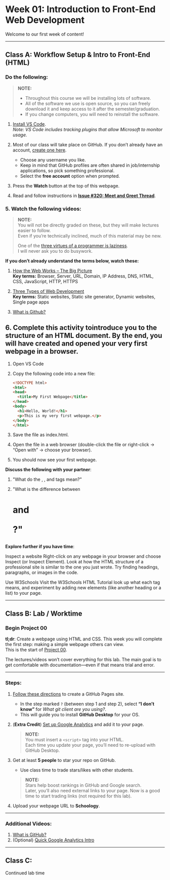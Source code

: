 # Week 01: Introduction to Front-End Web Development

Welcome to our first week of content! 

---

## Class A: Workflow Setup & Intro to Front-End (HTML)

### Do the following:

> **NOTE:**  
> - Throughout this course we will be installing lots of software.  
> - All of the software we use is open source, so you can freely download it and keep access to it after the semester/graduation.  
> - If you change computers, you will need to reinstall the software.  

1. [Install VS Code](https://code.visualstudio.com/Download).  
   *Note: VS Code includes tracking plugins that allow Microsoft to monitor usage.*

2. Most of our class will take place on GitHub. If you don’t already have an account, [create one here](https://github.com/join).  
   - Choose any username you like.  
   - Keep in mind that GitHub profiles are often shared in job/internship applications, so pick something professional.  
   - Select the **free account** option when prompted.  

3. Press the **Watch** button at the top of this webpage.  

4. Read and follow instructions in **[Issue #320: Meet and Greet Thread]()**.

### 5. Watch the following videos:

> **NOTE:**  
> You will not be directly graded on these, but they will make lectures easier to follow.  
> Even if you’re technically inclined, much of this material may be new.  
> 
> One of the [three virtues of a programmer is laziness](https://thethreevirtues.com/).  
> I will never ask you to do busywork.

**If you don’t already understand the terms below, watch these:**

1. [How the Web Works – The Big Picture](https://www.youtube.com/watch?v=hJHvdBlSxug)  
   **Key terms:** Browser, Server, URL, Domain, IP Address, DNS, HTML, CSS, JavaScript, HTTP, HTTPS  

2. [Three Types of Web Development](https://www.youtube.com/watch?v=Kg0Q_YaQ3Gk)  
   **Key terms:** Static websites, Static site generator, Dynamic websites, Single page apps

3. [What is Github?](https://www.youtube.com/watch?v=pBy1zgt0XPc)

## 6. Complete this activity tointroduce you to the structure of an HTML document. By the end, you will have created and opened your very first webpage in a browser.  

  1. Open VS Code 
  
  2. Copy the following code into a new file:  
  
     ```html
     <!DOCTYPE html>
     <html>
     <head>
       <title>My First Webpage</title>
     </head>
     <body>
       <h1>Hello, World!</h1>
       <p>This is my very first webpage.</p>
     </body>
     </html>
  3. Save the file as index.html.
  
  4. Open the file in a web browser (double-click the file or right-click → “Open with” → choose your browser).
  
  5. You should now see your first webpage.
  
  **Discuss the following with your partner**:
  
  1. "What do the <html>, <head>, and <body> tags mean?"
  
  2. "What is the difference between <h1> and <p>?"
  
  **Explore further if you have time**:
  
  Inspect a website
  Right-click on any webpage in your browser and choose Inspect (or Inspect Element). Look at how the HTML structure of a professional site is similar to the one you just wrote. Try finding headings, paragraphs, or images in the code.
  
  Use W3Schools
  Visit the W3Schools HTML Tutorial
   look up what each tag means, and experiment by adding new elements (like another heading or a list) to your page.


---

## Class B: Lab / Worktime  

### Begin Project 00

**tl;dr**: Create a webpage using HTML and CSS. This week you will complete the first step: making a simple webpage others can view.  
This is the start of [Project 00](/project_00_basic_webpage/).

The lectures/videos won’t cover everything for this lab. The main goal is to get comfortable with documentation—even if that means trial and error.  

---

### Steps:

1. [Follow these directions](https://pages.github.com/) to create a GitHub Pages site.  
   - In the step marked `?` (between step 1 and step 2), select **“I don’t know”** for *What git client are you using?*.  
   - This will guide you to install **GitHub Desktop** for your OS.  

2. (**Extra Credit**) [Set up Google Analytics](https://support.google.com/analytics/answer/1008015?hl=en) and add it to your page.  
   > **NOTE:**  
   > You must insert a `<script>` tag into your HTML.  
   > Each time you update your page, you’ll need to re-upload with GitHub Desktop.  

3. Get at least **5 people** to star your repo on GitHub.  
   - Use class time to trade stars/likes with other students.  
   > **NOTE:**  
   > Stars help boost rankings in GitHub and Google search.  
   > Later, you’ll also need external links to your page. Now is a good time to start trading links (not required for this lab).  

4. Upload your webpage URL to **Schoology**.

---

### Additional Videos:

1. [What is GitHub?](https://www.youtube.com/watch?v=w3jLJU7DT5E)  
2. (Optional) [Quick Google Analytics Intro](https://www.youtube.com/watch?v=RL61v47WyHs)

---

## Class C:  
Continued lab time






